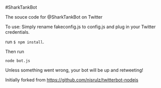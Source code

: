 #SharkTankBot

The souce code for @SharkTankBot on Twitter

To use:
Simply rename fakeconfig.js to config.js and plug in your Twitter credentials.

run `$ npm install`.

Then run 
```
node bot.js
```

Unless something went wrong, your bot will be up and retweeting!




Initially forked from https://github.com/nisrulz/twitterbot-nodejs
